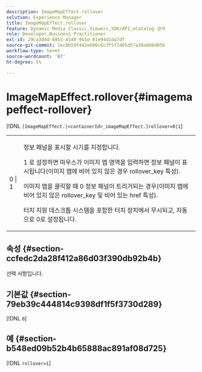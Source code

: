 ```yaml
---
description: ImageMapEffect.rollover
solution: Experience Manager
title: ImageMapEffect.rollover
feature: Dynamic Media Classic,Viewers,SDK/API,eCatalog 검색
role: Developer,Business Practitioner
exl-id: 29ca3d4d-6953-4148-9b1e-01e94d1da7df
source-git-commit: 1ec8b59f442eb96c6c3f5f1405d57a38a86bd056
workflow-type: tm+mt
source-wordcount: '87'
ht-degree: 5%

---
```


# ImageMapEffect.rollover{#imagemapeffect-rollover}

[!DNL `[ImageMapEffect.|<containerId>_imageMapEffect.]rollover=0|1`]

<table id="table_2671D63442B54F659C32C4A3CC61DD7C"> 
 <tbody> 
  <tr> 
   <td colname="col1"> <p><span class="codeph"> 0 | 1</span> </p> </td> 
   <td colname="col2"> <p>정보 패널을 표시할 시기를 지정합니다. </p> <p><span class="codeph"> 1</span> 로 설정하면 마우스가 이미지 맵 영역을 입력하면 정보 패널이 표시됩니다(이미지 맵에 비어 있지 않은 경우 <span class="codeph"> rollover_key</span> 특성). </p> <p>이미지 맵을 클릭할 때 <span class="codeph"> 0</span> 정보 패널이 트리거되는 경우(이미지 맵에 비어 있지 않은 <span class="codeph"> rollover_key</span> 및 비어 있는 <span class="codeph"> href</span> 특성). </p> <p> 터치 지원 데스크톱 시스템을 포함한 터치 장치에서 무시되고, 자동으로 <span class="codeph"> 0</span>로 설정됩니다. </p> </td> 
  </tr> 
 </tbody> 
</table>

## 속성 {#section-ccfedc2da28f412a86d03f390db92b4b}

선택 사항입니다.

## 기본값 {#section-79eb39c444814c9398df1f5f3730d289}

[!DNL `0`]

## 예 {#section-b548ed09b52b4b65888ac891af08d725}

[!DNL `rollover=1`]
